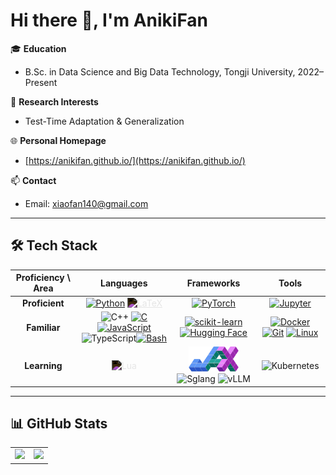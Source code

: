 # Hi there 👋, I'm AnikiFan  

🎓 **Education**  
- B.Sc. in Data Science and Big Data Technology, Tongji University, 2022–Present

🔬 **Research Interests**  
- Test-Time Adaptation & Generalization  

🌐 **Personal Homepage**  
- [https://anikifan.github.io/](https://anikifan.github.io/)  

📫 **Contact**  
- Email: xiaofan140@gmail.com    

---

## 🛠️ Tech Stack

| Proficiency \ Area | **Languages** | **Frameworks** | **Tools** |
|:--:|:--:|:--:|:--:|
| **Proficient** | <a href="https://www.python.org/"><img src="https://cdn.jsdelivr.net/gh/devicons/devicon/icons/python/python-original.svg" alt="Python" width="40" height="40"></a> <a href="https://isocpp.org/"> <img src="https://cdn.jsdelivr.net/gh/devicons/devicon/icons/latex/latex-original.svg" alt="LaTeX" width="40" height="40" style="filter: invert(1);"/> | <a href="https://pytorch.org/"><img src="https://cdn.jsdelivr.net/gh/devicons/devicon/icons/pytorch/pytorch-original.svg" alt="PyTorch" width="40" height="40"></a>  |  <a href="https://jupyter.org/"><img src="https://cdn.jsdelivr.net/gh/devicons/devicon/icons/jupyter/jupyter-original.svg" alt="Jupyter" width="40" height="40"></a> |
| **Familiar** | <img src="https://cdn.jsdelivr.net/gh/devicons/devicon/icons/cplusplus/cplusplus-original.svg" alt="C++" width="40" height="40"></a> <a href="https://www.cprogramming.com/"><img src="https://cdn.jsdelivr.net/gh/devicons/devicon/icons/c/c-original.svg" alt="C" width="40" height="40"></a> <a href="https://developer.mozilla.org/docs/Web/JavaScript"><img src="https://cdn.jsdelivr.net/gh/devicons/devicon/icons/javascript/javascript-original.svg" alt="JavaScript" width="40" height="40"></a> <img src="https://cdn.jsdelivr.net/gh/devicons/devicon/icons/typescript/typescript-original.svg" alt="TypeScript" width="40" height="40"/><a href="https://www.gnu.org/software/bash/"><img src="https://cdn.jsdelivr.net/gh/devicons/devicon/icons/bash/bash-original.svg" alt="Bash" width="40" height="40"></a> | <a href="https://scikit-learn.org/"><img src="https://cdn.jsdelivr.net/gh/devicons/devicon/icons/scikitlearn/scikitlearn-original.svg" alt="scikit-learn" width="40" height="40"></a> <a href="https://huggingface.co/"> <img src="https://huggingface.co/front/assets/huggingface_logo-noborder.svg" alt="Hugging Face" width="40" height="40"/></a> | <a href="https://www.docker.com/"><img src="https://cdn.jsdelivr.net/gh/devicons/devicon/icons/docker/docker-original.svg" alt="Docker" width="40" height="40"></a> <a href="https://git-scm.com/"><img src="https://cdn.jsdelivr.net/gh/devicons/devicon/icons/git/git-original.svg" alt="Git" width="40" height="40"></a> <a href="https://www.kernel.org/"><img src="https://cdn.jsdelivr.net/gh/devicons/devicon/icons/linux/linux-original.svg" alt="Linux" width="40" height="40"></a> |
| **Learning** | <img src="https://cdn.jsdelivr.net/npm/simple-icons@v11/icons/lua.svg" alt="Lua" width="40" height="40" style="filter: invert(1);" /> |  <img src="https://raw.githubusercontent.com/google/jax/main/images/jax_logo_250px.png" alt="JAX" width="80" height="40"/> <img src="https://docs.sglang.ai/_static/logo.png" alt="Sglang" width="80" height="40"/> <img src="https://docs.vllm.ai/en/v0.7.3/_static/vllm-logo-text-light.png" alt="vLLM" width="80" height="40"/>| <img src="https://cdn.jsdelivr.net/gh/devicons/devicon/icons/kubernetes/kubernetes-plain.svg" alt="Kubernetes" width="40" height="40"/>|

---

## 📊 GitHub Stats
<div align="center">
  <table border="0" cellspacing="0" cellpadding="0">
    <tr>
      <td>
        <img src="https://github-readme-stats.vercel.app/api?username=AnikiFan&show_icons=true&theme=tokyonight" height="165"/>
      </td>
      <td>
        <img src="https://github-readme-stats.vercel.app/api/top-langs/?username=AnikiFan&layout=compact&theme=tokyonight" height="165"/>
      </td>
    </tr>
  </table>
</div>
